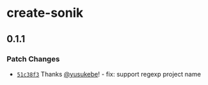 # create-sonik

## 0.1.1

### Patch Changes

- [`51c38f3`](https://github.com/sonikjs/monorepo/commit/51c38f35390918085d65d5f91d29e2763617bb18) Thanks [@yusukebe](https://github.com/yusukebe)! - fix: support regexp project name
